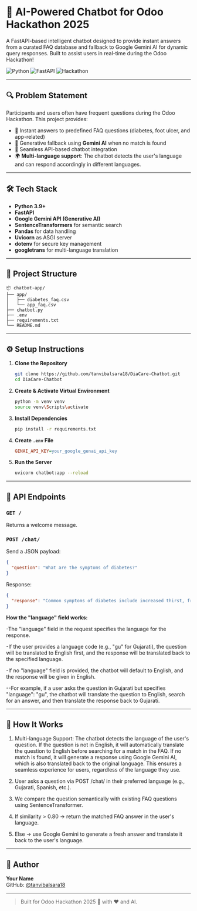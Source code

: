 # 🤖 AI-Powered Chatbot for Odoo Hackathon 2025

A FastAPI-based intelligent chatbot designed to provide instant answers from a curated FAQ database and fallback to Google Gemini AI for dynamic query responses. Built to assist users in real-time during the Odoo Hackathon!

![Python](https://img.shields.io/badge/Python-3.9%2B-blue)
![FastAPI](https://img.shields.io/badge/FastAPI-%5E0.95-green)
![Hackathon](https://img.shields.io/badge/Odoo-Hackathon-purple)

---

## 🔍 Problem Statement

Participants and users often have frequent questions during the Odoo Hackathon. This project provides:
- 🧠 Instant answers to predefined FAQ questions (diabetes, foot ulcer, and app-related)
- 🤖 Generative fallback using **Gemini AI** when no match is found
- 💬 Seamless API-based chatbot integration
- 🌍 **Multi-language support**: The chatbot detects the user's language and can respond accordingly in different languages.

---

## 🛠️ Tech Stack

- **Python 3.9+**
- **FastAPI**
- **Google Gemini API (Generative AI)**
- **SentenceTransformers** for semantic search
- **Pandas** for data handling
- **Uvicorn** as ASGI server
- **dotenv** for secure key management
- **googletrans** for multi-language translation

---

## 📁 Project Structure

```
📦 chatbot-app/
├── app/
│   ├── diabetes_faq.csv
│   └── app_faq.csv
├── chatbot.py
├── .env
├── requirements.txt
└── README.md
```

---

## ⚙️ Setup Instructions

1. **Clone the Repository**
   ```bash
   git clone https://github.com/tanvibalsara18/DiaCare-Chatbot.git
   cd DiaCare-Chatbot
   ```

2. **Create & Activate Virtual Environment**
   ```bash
   python -m venv venv
   source venv\Scripts\activate 
   ```

3. **Install Dependencies**
   ```bash
   pip install -r requirements.txt
   ```

4. **Create `.env` File**
   ```ini
   GENAI_API_KEY=your_google_genai_api_key
   ```

5. **Run the Server**
   ```bash
   uvicorn chatbot:app --reload
   ```

---

## 🔗 API Endpoints

### `GET /`
Returns a welcome message.

### `POST /chat/`
Send a JSON payload:
```json
{
  "question": "What are the symptoms of diabetes?"
}
```
Response:
```json
{
  "response": "Common symptoms of diabetes include increased thirst, frequent urination, fatigue, and blurred vision."
}
```

**How the "language" field works:**

-The "language" field in the request specifies the language for the response.

-If the user provides a language code (e.g., "gu" for Gujarati), the question will be translated to English first, and the response will be translated back to the specified language.

-If no "language" field is provided, the chatbot will default to English, and the response will be given in English.

--For example, if a user asks the question in Gujarati but specifies "language": "gu", the chatbot will translate the question to English, search for an answer, and then translate the response back to Gujarati.


---

## 🧠 How It Works

1. Multi-language Support:
The chatbot detects the language of the user's question. If the question is not in English, it will automatically translate the question to English before searching for a match in the FAQ. If no match is found, it will generate a response using Google Gemini AI, which is also translated back to the original language. This ensures a seamless experience for users, regardless of the language they use.

2. User asks a question via POST /chat/ in their preferred language (e.g., Gujarati, Spanish, etc.).

3. We compare the question semantically with existing FAQ questions using SentenceTransformer.

4. If similarity > 0.80 → return the matched FAQ answer in the user's language.

5. Else → use Google Gemini to generate a fresh answer and translate it back to the user's language.

---

## 🙋 Author

**Your Name**  
GitHub: [@tanvibalsara18](https://github.com/tanvibalsara18)

---

> Built for Odoo Hackathon 2025 🚀 with ❤️ and AI.